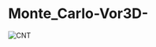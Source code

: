 # Monte_Carlo-Vor3D-
![CNT](https://github.com/DragonTrainerTristana/Monte_Carlo-Vor3D-/assets/48664307/35971645-819c-4963-ad57-4def6a66b406)


